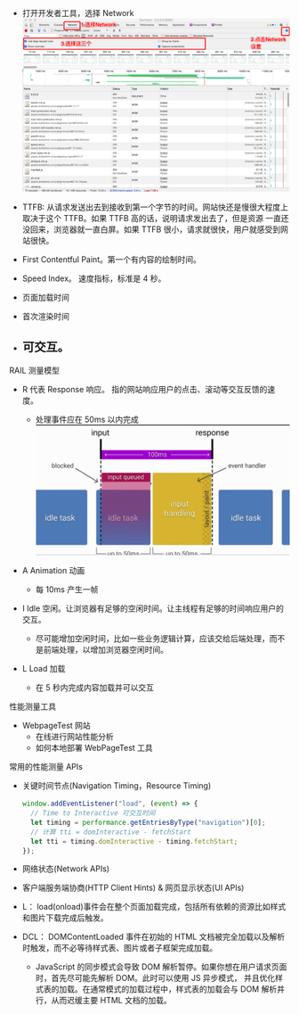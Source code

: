 - 打开开发者工具，选择 Network
  ![image](../../Front-End-Development-Notes/performance-01.png)

- TTFB: 从请求发送出去到接收到第一个字节的时间。网站快还是慢很大程度上取决于这个 TTFB。如果 TTFB 高的话，说明请求发出去了，但是资源
  一直还没回来，浏览器就一直白屏。如果 TTFB 很小，请求就很快，用户就感受到网站很快。

- First Contentful Paint。第一个有内容的绘制时间。
- Speed Index。 速度指标，标准是 4 秒。
- 页面加载时间
- 首次渲染时间
- 可交互。
  -

RAIL 测量模型

- R 代表 Response 响应。 指的网站响应用户的点击、滚动等交互反馈的速度。
  - 处理事件应在 50ms 以内完成
    ![image](../../Front-End-Development-Notes/performance-02.png)
- A Animation 动画
  - 每 10ms 产生一帧
- I Idle 空闲。让浏览器有足够的空闲时间。让主线程有足够的时间响应用户的交互。

  - 尽可能增加空闲时间，比如一些业务逻辑计算，应该交给后端处理，而不是前端处理，以增加浏览器空闲时间。

- L Load 加载
  - 在 5 秒内完成内容加载并可以交互

性能测量工具

- WebpageTest 网站
  - 在线进行网站性能分析
  - 如何本地部署 WebPageTest 工具

常用的性能测量 APIs

- 关键时间节点(Navigation Timing，Resource Timing)
  ```js
  window.addEventListener("load", (event) => {
    // Time to Interactive 可交互时间
    let timing = performance.getEntriesByType("navigation")[0];
    // 计算 tti = domInteractive - fetchStart
    let tti = timing.domInteractive - timing.fetchStart;
  });
  ```
- 网络状态(Network APIs)
- 客户端服务端协商(HTTP Client Hints) & 网页显示状态(UI APIs)

- L： load(onload)事件会在整个页面加载完成，包括所有依赖的资源比如样式和图片下载完成后触发。
- DCL： DOMContentLoaded 事件在初始的 HTML 文档被完全加载以及解析时触发，而不必等待样式表、图片或者子框架完成加载。
  - JavaScript 的同步模式会导致 DOM 解析暂停。如果你想在用户请求页面时，首先尽可能先解析 DOM。此时可以使用 JS 异步模式，
    并且优化样式表的加载。在通常模式的加载过程中，样式表的加载会与 DOM 解析并行，从而迟缓主要 HTML 文档的加载。
